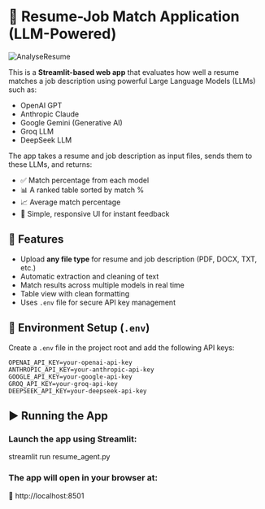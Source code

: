 # 🧠 Resume-Job Match Application (LLM-Powered)

![AnalyseResume](AnalyzeResume.png)

This is a **Streamlit-based web app** that evaluates how well a resume matches a job description using powerful Large Language Models (LLMs) such as:

- OpenAI GPT
- Anthropic Claude
- Google Gemini (Generative AI)
- Groq LLM
- DeepSeek LLM

The app takes a resume and job description as input files, sends them to these LLMs, and returns:

- ✅ Match percentage from each model
- 📊 A ranked table sorted by match %
- 📈 Average match percentage
- 🧠 Simple, responsive UI for instant feedback

## 📂 Features

- Upload **any file type** for resume and job description (PDF, DOCX, TXT, etc.)
- Automatic extraction and cleaning of text
- Match results across multiple models in real time
- Table view with clean formatting
- Uses `.env` file for secure API key management

## 🔐 Environment Setup (`.env`)

Create a `.env` file in the project root and add the following API keys:

```env
OPENAI_API_KEY=your-openai-api-key
ANTHROPIC_API_KEY=your-anthropic-api-key
GOOGLE_API_KEY=your-google-api-key
GROQ_API_KEY=your-groq-api-key
DEEPSEEK_API_KEY=your-deepseek-api-key 
```

## ▶️ Running the App
### Launch the app using Streamlit:

streamlit run resume_agent.py

### The app will open in your browser at:
📍 http://localhost:8501


